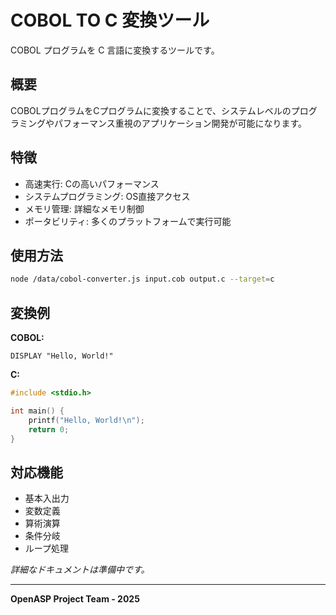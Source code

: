 # COBOL TO C 変換ツール

COBOL プログラムを C 言語に変換するツールです。

## 概要

COBOLプログラムをCプログラムに変換することで、システムレベルのプログラミングやパフォーマンス重視のアプリケーション開発が可能になります。

## 特徴

- 高速実行: Cの高いパフォーマンス
- システムプログラミング: OS直接アクセス
- メモリ管理: 詳細なメモリ制御
- ポータビリティ: 多くのプラットフォームで実行可能

## 使用方法

```bash
node /data/cobol-converter.js input.cob output.c --target=c
```

## 変換例

**COBOL:**
```cobol
DISPLAY "Hello, World!"
```

**C:**
```c
#include <stdio.h>

int main() {
    printf("Hello, World!\n");
    return 0;
}
```

## 対応機能

- 基本入出力
- 変数定義
- 算術演算
- 条件分岐
- ループ処理

*詳細なドキュメントは準備中です。*

---
**OpenASP Project Team - 2025**